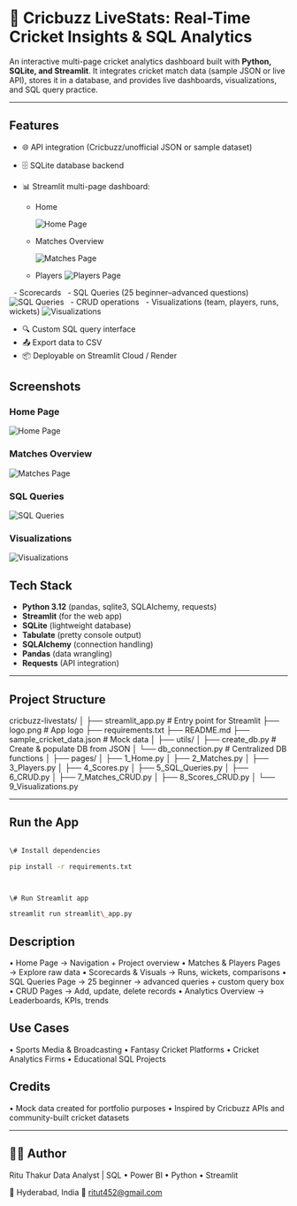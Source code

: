 # 🏏 Cricbuzz LiveStats: Real-Time Cricket Insights & SQL Analytics

An interactive multi-page cricket analytics dashboard built with **Python, SQLite, and Streamlit**.
It integrates cricket match data (sample JSON or live API), stores it in a database, and provides live dashboards, visualizations, and SQL query practice.

---

## Features
- 🌐 API integration (Cricbuzz/unofficial JSON or sample dataset)
- 🗄️ SQLite database backend
- 📊 Streamlit multi-page dashboard:
  
  - Home
    
    ![Home Page](screenshots/Home.png)

  - Matches Overview
  
    ![Matches Page](screenshots/Matches.png)

  - Players
    ![Players Page](screenshots/Players.png)
    
  - Scorecards
  - SQL Queries (25 beginner–advanced questions)
    ![SQL Queries](screenshots/SQL_Queries.png)
  - CRUD operations
  - Visualizations (team, players, runs, wickets)
    ![Visualizations](screenshots/Visualizations.png)

- 🔍 Custom SQL query interface
- 📤 Export data to CSV
- 📦 Deployable on Streamlit Cloud / Render


## Screenshots

### Home Page
![Home Page](screenshots/Home.png)

### Matches Overview
![Matches Page](screenshots/Matches.png)

### SQL Queries
![SQL Queries](screenshots/SQL_Queries.png)

### Visualizations
![Visualizations](screenshots/Visualizations.png)

## Tech Stack
- **Python 3.12** (pandas, sqlite3, SQLAlchemy, requests)
- **Streamlit** (for the web app)
- **SQLite** (lightweight database)
- **Tabulate** (pretty console output)
- **SQLAlchemy** (connection handling)
- **Pandas** (data wrangling)
- **Requests** (API integration)

---

## Project Structure

cricbuzz-livestats/
│
├── streamlit_app.py # Entry point for Streamlit
├── logo.png # App logo
├── requirements.txt
├── README.md
├── sample_cricket_data.json # Mock data
│
├── utils/
│ ├── create_db.py # Create & populate DB from JSON
│ └── db_connection.py # Centralized DB functions
│
├── pages/
│ ├── 1_Home.py
│ ├── 2_Matches.py
│ ├── 3_Players.py
│ ├── 4_Scores.py
│ ├── 5_SQL_Queries.py
│ ├── 6_CRUD.py
│ ├── 7_Matches_CRUD.py
│ ├── 8_Scores_CRUD.py
│ └── 9_Visualizations.py

---

## Run the App

```bash

\# Install dependencies

pip install -r requirements.txt



\# Run Streamlit app

streamlit run streamlit\_app.py

```

## Description

•	Home Page → Navigation + Project overview
•	Matches & Players Pages → Explore raw data
•	Scorecards & Visuals → Runs, wickets, comparisons
•	SQL Queries Page → 25 beginner → advanced queries + custom query box
•	CRUD Pages → Add, update, delete records
•	Analytics Overview → Leaderboards, KPIs, trends

## Use Cases

•	Sports Media & Broadcasting
•	Fantasy Cricket Platforms
•	Cricket Analytics Firms
•	Educational SQL Projects

## Credits

•	Mock data created for portfolio purposes
•	Inspired by Cricbuzz APIs and community-built cricket datasets

---

## 👩‍💻 Author
Ritu Thakur
Data Analyst | SQL • Power BI • Python • Streamlit

📍 Hyderabad, India
📧 ritut452@gmail.com
